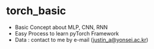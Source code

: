 # torch_basic
- Basic Concept about MLP, CNN, RNN
- Easy Process to learn pyTorch Framework
- Data : contact to me by e-mail (justin_a@yonsei.ac.kr)
